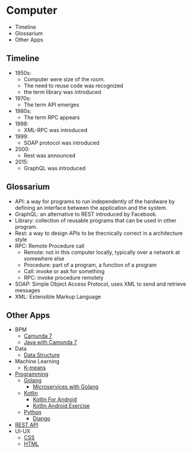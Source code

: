 # Computer
- Timeline
- Glossarium
- Other Apps

## Timeline
- 1950s:
  - Computer were size of the room.
  - The need to reuse code was recognized
  - the term library was introduced
- 1970s:
  - The term API emerges
- 1980s:
  - The term RPC appears
- 1998:
  - XML-RPC was introduced
- 1999:
  - SOAP protocol was introduced
- 2000:
  - Rest was announced
- 2015:
  - GraphQL was introduced
 
## Glossarium
- API: a way for programs to run independently of the hardware by defining an interface between the application and the system.
- GraphQL: an alternative to REST introduced by Facebook.
- Library: collection of reusable programs that can be used in other program.
- Rest: a way to design APIs to be thecnically correct in a architecture style
- RPC: Remote Procedure call
  - Remote: not in this computer locally, typically over a network at somewhere else
  - Procedure: part of a program, a function of a program
  - Call: invoke or ask for something
  - RPC: invoke procedure remotely
- SOAP: Simple Object Access Protocol, uses XML to send and retrieve messages
- XML: Extensible Markup Language

## Other Apps
- BPM
  - [Camunda 7](https://github.com/HidayatRivai2020/camunda-7)
  - [Java with Camunda 7](https://github.com/HidayatRivai2020/java-with-camunda-7)
- Data
  - [Data Structure](https://github.com/HidayatRivai2020/struktur_data)
- Machine Learning
  - [K-means](https://github.com/HidayatRivai2020/Kmeans)
- [Programming](https://github.com/HidayatRivai2020/Programming)
  - [Golang](https://github.com/HidayatRivai2020/Golang)
    - [Microservices with Golang](https://github.com/HidayatRivai2020/Golang_Microservice)
  - [Kotlin](https://github.com/HidayatRivai2020/kotlin)
    - [Kotlin For Android](https://github.com/HidayatRivai2020/Kotlin_for_Android)
    - [Kotlin Android Exercise](https://github.com/HidayatRivai2020/kotlin_android_exercise)
  - [Python](https://github.com/HidayatRivai2020/Python)
    - [Django](https://github.com/HidayatRivai2020/Django)
- [REST API](https://github.com/HidayatRivai2020/Rest_API)
- UI-UX
  - [CSS](https://github.com/HidayatRivai2020/CSS)
  - [HTML](https://github.com/HidayatRivai2020/HTML)
